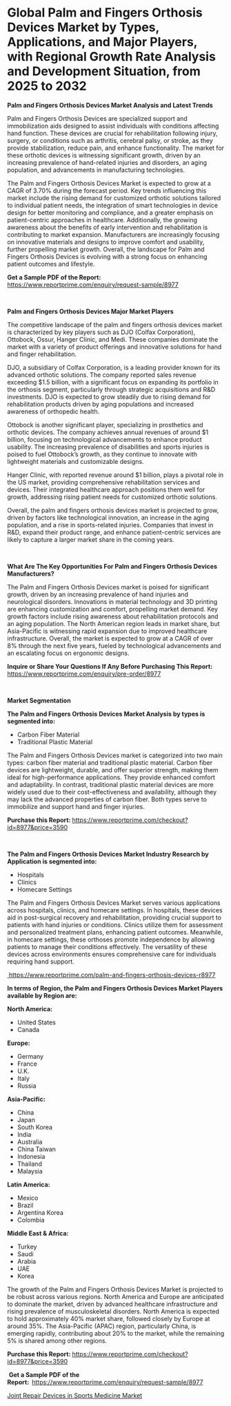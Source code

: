 <p><h1>Global Palm and Fingers Orthosis Devices Market by Types, Applications, and Major Players, with Regional Growth Rate Analysis and Development Situation, from 2025 to 2032</h1></p><p><strong>Palm and Fingers Orthosis Devices Market Analysis and Latest Trends</strong></p>
<p><p>Palm and Fingers Orthosis Devices are specialized support and immobilization aids designed to assist individuals with conditions affecting hand function. These devices are crucial for rehabilitation following injury, surgery, or conditions such as arthritis, cerebral palsy, or stroke, as they provide stabilization, reduce pain, and enhance functionality. The market for these orthotic devices is witnessing significant growth, driven by an increasing prevalence of hand-related injuries and disorders, an aging population, and advancements in manufacturing technologies.</p><p>The Palm and Fingers Orthosis Devices Market is expected to grow at a CAGR of 3.70% during the forecast period. Key trends influencing this market include the rising demand for customized orthotic solutions tailored to individual patient needs, the integration of smart technologies in device design for better monitoring and compliance, and a greater emphasis on patient-centric approaches in healthcare. Additionally, the growing awareness about the benefits of early intervention and rehabilitation is contributing to market expansion. Manufacturers are increasingly focusing on innovative materials and designs to improve comfort and usability, further propelling market growth. Overall, the landscape for Palm and Fingers Orthosis Devices is evolving with a strong focus on enhancing patient outcomes and lifestyle.</p></p>
<p><strong>Get a Sample PDF of the Report:&nbsp;</strong> <a href="https://www.reportprime.com/enquiry/request-sample/8977?utm_campaign=2460&utm_medium=2&utm_source=Github&utm_content=ia&utm_term=20032025&utm_id=palm-and-fingers-orthosis-devices">https://www.reportprime.com/enquiry/request-sample/8977</a></p>
<p>&nbsp;</p>
<p><strong>Palm and Fingers Orthosis Devices Major Market Players</strong></p>
<p><p>The competitive landscape of the palm and fingers orthosis devices market is characterized by key players such as DJO (Colfax Corporation), Ottobock, Ossur, Hanger Clinic, and Medi. These companies dominate the market with a variety of product offerings and innovative solutions for hand and finger rehabilitation.</p><p>DJO, a subsidiary of Colfax Corporation, is a leading provider known for its advanced orthotic solutions. The company reported sales revenue exceeding $1.5 billion, with a significant focus on expanding its portfolio in the orthosis segment, particularly through strategic acquisitions and R&D investments. DJO is expected to grow steadily due to rising demand for rehabilitation products driven by aging populations and increased awareness of orthopedic health.</p><p>Ottobock is another significant player, specializing in prosthetics and orthotic devices. The company achieves annual revenues of around $1 billion, focusing on technological advancements to enhance product usability. The increasing prevalence of disabilities and sports injuries is poised to fuel Ottobock’s growth, as they continue to innovate with lightweight materials and customizable designs.</p><p>Hanger Clinic, with reported revenue around $1 billion, plays a pivotal role in the US market, providing comprehensive rehabilitation services and devices. Their integrated healthcare approach positions them well for growth, addressing rising patient needs for customized orthotic solutions.</p><p>Overall, the palm and fingers orthosis devices market is projected to grow, driven by factors like technological innovation, an increase in the aging population, and a rise in sports-related injuries. Companies that invest in R&D, expand their product range, and enhance patient-centric services are likely to capture a larger market share in the coming years.</p></p>
<p>&nbsp;</p>
<p><strong>What Are The Key Opportunities For Palm and Fingers Orthosis Devices Manufacturers?</strong></p>
<p><p>The Palm and Fingers Orthosis Devices market is poised for significant growth, driven by an increasing prevalence of hand injuries and neurological disorders. Innovations in material technology and 3D printing are enhancing customization and comfort, propelling market demand. Key growth factors include rising awareness about rehabilitation protocols and an aging population. The North American region leads in market share, but Asia-Pacific is witnessing rapid expansion due to improved healthcare infrastructure. Overall, the market is expected to grow at a CAGR of over 8% through the next five years, fueled by technological advancements and an escalating focus on ergonomic designs.</p></p>
<p><strong>Inquire or Share Your Questions If Any Before Purchasing This Report:</strong> <a href="https://www.reportprime.com/enquiry/pre-order/8977?utm_campaign=2460&utm_medium=2&utm_source=Github&utm_content=ia&utm_term=20032025&utm_id=palm-and-fingers-orthosis-devices">https://www.reportprime.com/enquiry/pre-order/8977</a></p>
<p>&nbsp;</p>
<p><strong>Market Segmentation</strong></p>
<p><strong>The Palm and Fingers Orthosis Devices Market Analysis by types is segmented into:</strong></p>
<p><ul><li>Carbon Fiber Material</li><li>Traditional Plastic Material</li></ul></p>
<p><p>The Palm and Fingers Orthosis Devices market is categorized into two main types: carbon fiber material and traditional plastic material. Carbon fiber devices are lightweight, durable, and offer superior strength, making them ideal for high-performance applications. They provide enhanced comfort and adaptability. In contrast, traditional plastic material devices are more widely used due to their cost-effectiveness and availability, although they may lack the advanced properties of carbon fiber. Both types serve to immobilize and support hand and finger injuries.</p></p>
<p><strong>Purchase this Report:&nbsp;</strong><a href="https://www.reportprime.com/checkout?id=8977&price=3590&utm_campaign=2460&utm_medium=2&utm_source=Github&utm_content=ia&utm_term=20032025&utm_id=palm-and-fingers-orthosis-devices">https://www.reportprime.com/checkout?id=8977&price=3590</a></p>
<p>&nbsp;</p>
<p><strong>The Palm and Fingers Orthosis Devices Market Industry Research by Application is segmented into:</strong></p>
<p><ul><li>Hospitals</li><li>Clinics</li><li>Homecare Settings</li></ul></p>
<p><p>The Palm and Fingers Orthosis Devices Market serves various applications across hospitals, clinics, and homecare settings. In hospitals, these devices aid in post-surgical recovery and rehabilitation, providing crucial support to patients with hand injuries or conditions. Clinics utilize them for assessment and personalized treatment plans, enhancing patient outcomes. Meanwhile, in homecare settings, these orthoses promote independence by allowing patients to manage their conditions effectively. The versatility of these devices across environments ensures comprehensive care for individuals requiring hand support.</p></p>
<p><a href="https://www.reportprime.com/palm-and-fingers-orthosis-devices-r8977?utm_campaign=2460&utm_medium=2&utm_source=Github&utm_content=ia&utm_term=20032025&utm_id=palm-and-fingers-orthosis-devices">&nbsp;https://www.reportprime.com/palm-and-fingers-orthosis-devices-r8977</a></p>
<p><strong>In terms of Region, the Palm and Fingers Orthosis Devices Market Players available by Region are:</strong></p>
<p>
    <p> <strong> North America: </strong>
        <ul>
            <li>United States</li>
            <li>Canada</li>
        </ul>
        </p> 
    <p> <strong> Europe: </strong>
        <ul>
            <li>Germany</li>
            <li>France</li>
            <li>U.K.</li>
            <li>Italy</li>
            <li>Russia</li>
        </ul>
        </p> 
    <p> <strong> Asia-Pacific: </strong>
        <ul>
            <li>China</li>
            <li>Japan</li>
            <li>South Korea</li>
            <li>India</li>
            <li>Australia</li>
            <li>China Taiwan</li>
            <li>Indonesia</li>
            <li>Thailand</li>
            <li>Malaysia</li>
        </ul>
        </p> 
    <p> <strong> Latin America: </strong>
        <ul>
            <li>Mexico</li>
            <li>Brazil</li>
            <li>Argentina Korea</li>
            <li>Colombia</li>
        </ul>
        </p> 
    <p> <strong> Middle East & Africa: </strong>
        <ul>
            <li>Turkey</li>
            <li>Saudi</li>
            <li>Arabia</li>
            <li>UAE</li>
            <li>Korea</li>
        </ul>
    </p>
    </p>
<p><p>The growth of the Palm and Fingers Orthosis Devices Market is projected to be robust across various regions. North America and Europe are anticipated to dominate the market, driven by advanced healthcare infrastructure and rising prevalence of musculoskeletal disorders. North America is expected to hold approximately 40% market share, followed closely by Europe at around 35%. The Asia-Pacific (APAC) region, particularly China, is emerging rapidly, contributing about 20% to the market, while the remaining 5% is shared among other regions.</p></p>
<p><strong>Purchase this Report: </strong><a href="https://www.reportprime.com/checkout?id=8977&price=3590&utm_campaign=2460&utm_medium=2&utm_source=Github&utm_content=ia&utm_term=20032025&utm_id=palm-and-fingers-orthosis-devices">https://www.reportprime.com/checkout?id=8977&price=3590</a></p>
<p>&nbsp;<strong>Get a Sample PDF of the Report:&nbsp;&nbsp;</strong><a href="https://www.reportprime.com/enquiry/request-sample/8977?utm_campaign=2460&utm_medium=2&utm_source=Github&utm_content=ia&utm_term=20032025&utm_id=palm-and-fingers-orthosis-devices">https://www.reportprime.com/enquiry/request-sample/8977</a></p>
<p><strong></strong></p>
<p><p><a href="https://github.com/abbislposival/Market-Research-Report-List-1/blob/main/joint-repair-devices-in-sports-medicine-market.md?utm_campaign=2460&utm_medium=2&utm_source=Github&utm_content=ia&utm_term=20032025&utm_id=palm-and-fingers-orthosis-devices">Joint Repair Devices in Sports Medicine Market</a></p></p>